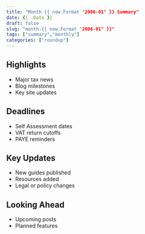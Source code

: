 ```yaml
---
title: "Month {{ now.Format "2006-01" }} Summary"
date: {{ .Date }}
draft: false
slug: "month-{{ now.Format "2006-01" }}"
tags: ["summary","monthly"]
categories: ["roundup"]
---
```

## Highlights
- Major tax news
- Blog milestones
- Key site updates

## Deadlines
- Self Assessment dates
- VAT return cutoffs
- PAYE reminders

## Key Updates
- New guides published
- Resources added
- Legal or policy changes

## Looking Ahead
- Upcoming posts
- Planned features
